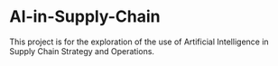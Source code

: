 # AI-in-Supply-Chain

This project is for the exploration of the use of Artificial Intelligence in Supply Chain Strategy and Operations. 
